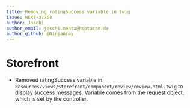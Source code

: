 ```yaml
---
title: Removing ratingSuccess variable in twig
issue: NEXT-37768
author: Joschi
author_email: joschi.mehta@heptacom.de
author_github: @NinjaArmy
---
```

# Storefront
* Removed ratingSuccess variable in `Resources/views/storefront/component/review/review.html.twig` to display success messages. Variable comes from the request object, which is set by the controller.
